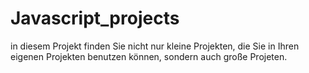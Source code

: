 # Javascript_projects
in diesem Projekt finden Sie nicht nur kleine Projekten, die Sie in Ihren eigenen Projekten benutzen können, sondern auch große Projeten.
